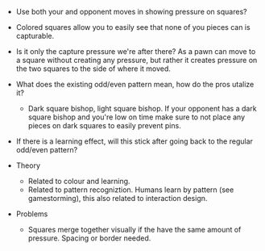 * Use both your and opponent moves in showing pressure on squares?

* Colored squares allow you to easily see that none of you pieces can is capturable.

* Is it only the capture pressure we're after there? As a pawn can move to a square without creating any pressure, but rather it creates
pressure on the two squares to the side of where it moved.

* What does the existing odd/even pattern mean, how do the pros utalize it?
	* Dark square bishop, light square bishop. 
	If your opponent has a dark square bishop and you're low on time make sure to not place any pieces on dark squares
	to easily prevent pins.

* If there is a learning effect, will this stick after going back to the regular odd/even pattern?

* Theory
	* Related to colour and learning.
	* Related to pattern recogniztion. Humans learn by pattern (see gamestorming), this also related to interaction design.

* Problems
	* Squares merge together visually if the have the same amount of pressure. Spacing or border needed.


